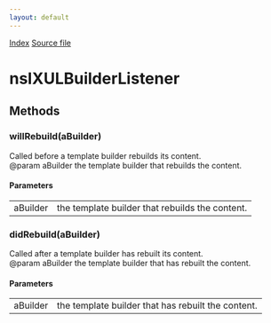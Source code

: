 ```yaml
---
layout: default
---
```

<div id='links'><a href="../index.html">Index</a>
<a href="http://dxr.mozilla.org/mozilla-central/source/dom/xul/templates/nsIXULBuilderListener.idl">Source file</a>
</div>

# nsIXULBuilderListener #

## Methods ##

### willRebuild(aBuilder) ###
  
Called before a template builder rebuilds its content.  
@param aBuilder the template builder that rebuilds the content.  
  

#### Parameters ####

<table>

<tr>
<td>aBuilder</td>
<td>the template builder that rebuilds the content.  
</td>
</tr>

</table>

### didRebuild(aBuilder) ###
  
Called after a template builder has rebuilt its content.  
@param aBuilder the template builder that has rebuilt the content.  
  

#### Parameters ####

<table>

<tr>
<td>aBuilder</td>
<td>the template builder that has rebuilt the content.  
</td>
</tr>

</table>
